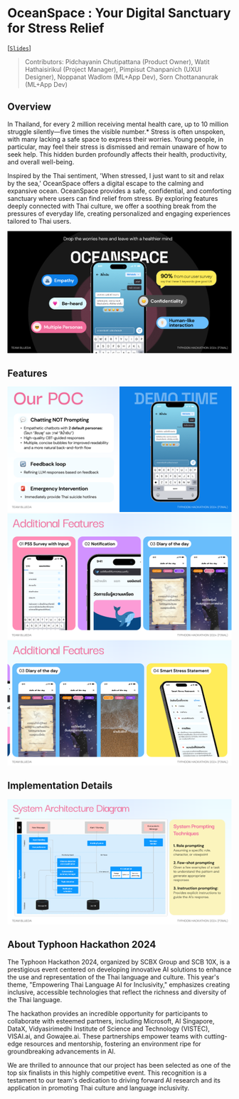 # OceanSpace : Your Digital Sanctuary for Stress Relief
[[`Slides`](https://www.figma.com/deck/TlA4E86wSU4GRxtJ0nB0XD)]

> Contributors: Pidchayanin Chutipattana (Product Owner), Watit Hathaisirikul (Project Manager), Pimpisut Chanpanich (UXUI Designer), Noppanat Wadlom (ML+App Dev), Sorn Chottananurak (ML+App Dev)



## Overview
In Thailand, for every 2 million receiving mental health care, up to 10 million struggle silently—five times the visible number.* Stress is often unspoken, with many lacking a safe space to express their worries. Young people, in particular, may feel their stress is dismissed and remain unaware of how to seek help. This hidden burden profoundly affects their health, productivity, and overall well-being.

Inspired by the Thai sentiment, 'When stressed, I just want to sit and relax by the sea,' OceanSpace offers a digital escape to the calming and expansive ocean. OceanSpace provides a safe, confidential, and comforting sanctuary where users can find relief from stress. By exploring features deeply connected with Thai culture, we offer a soothing break from the pressures of everyday life, creating personalized and engaging experiences tailored to Thai users.

<p align="center">
<img src="fig/overview.png">
</p>

## Features

<p align="center">
<img src="fig/main_feats.png">
<img src="fig/additional_feats_1.png">
<img src="fig/additional_feats_2.png">
</p>

## Implementation Details

<p align="center">
<img src="fig/sys_arch.png">
</p>

## About Typhoon Hackathon 2024

The Typhoon Hackathon 2024, organized by SCBX Group and SCB 10X, is a prestigious event centered on developing innovative AI solutions to enhance the use and representation of the Thai language and culture. This year's theme, "Empowering Thai Language AI for Inclusivity," emphasizes creating inclusive, accessible technologies that reflect the richness and diversity of the Thai language.

The hackathon provides an incredible opportunity for participants to collaborate with esteemed partners, including Microsoft, AI Singapore, DataX, Vidyasirimedhi Institute of Science and Technology (VISTEC), VISAI.ai, and Gowajee.ai. These partnerships empower teams with cutting-edge resources and mentorship, fostering an environment ripe for groundbreaking advancements in AI.

We are thrilled to announce that our project has been selected as one of the top six finalists in this highly competitive event. This recognition is a testament to our team's dedication to driving forward AI research and its application in promoting Thai culture and language inclusivity.